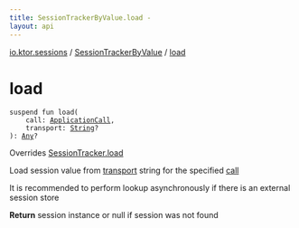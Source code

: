 ```yaml
---
title: SessionTrackerByValue.load - 
layout: api
---
```


<div class='api-docs-breadcrumbs'><a href="../index.html">io.ktor.sessions</a> / <a href="index.html">SessionTrackerByValue</a> / <a href="./load.html">load</a></div>

# load

<div class="signature"><code><span class="keyword">suspend</span> <span class="keyword">fun </span><span class="identifier">load</span><span class="symbol">(</span><br/>&nbsp;&nbsp;&nbsp;&nbsp;<span class="parameterName" id="io.ktor.sessions.SessionTrackerByValue$load(io.ktor.application.ApplicationCall, kotlin.String)/call">call</span><span class="symbol">:</span>&nbsp;<a href="../../io.ktor.application/-application-call/index.html"><span class="identifier">ApplicationCall</span></a><span class="symbol">, </span><br/>&nbsp;&nbsp;&nbsp;&nbsp;<span class="parameterName" id="io.ktor.sessions.SessionTrackerByValue$load(io.ktor.application.ApplicationCall, kotlin.String)/transport">transport</span><span class="symbol">:</span>&nbsp;<a href="https://kotlinlang.org/api/latest/jvm/stdlib/kotlin/-string/index.html"><span class="identifier">String</span></a><span class="symbol">?</span><br/><span class="symbol">)</span><span class="symbol">: </span><a href="https://kotlinlang.org/api/latest/jvm/stdlib/kotlin/-any/index.html"><span class="identifier">Any</span></a><span class="symbol">?</span></code></div>

Overrides <a href="../-session-tracker/load.html">SessionTracker.load</a>

Load session value from <a href="load.html#io.ktor.sessions.SessionTrackerByValue$load(io.ktor.application.ApplicationCall, kotlin.String)/transport">transport</a> string for the specified <a href="load.html#io.ktor.sessions.SessionTrackerByValue$load(io.ktor.application.ApplicationCall, kotlin.String)/call">call</a>

It is recommended to perform lookup asynchronously if there is an external session store

**Return**
session instance or null if session was not found

